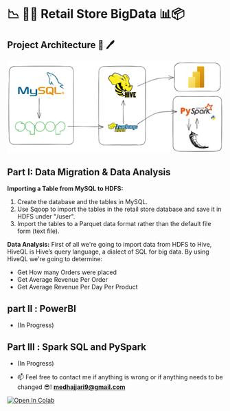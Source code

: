 # 📉 🧑‍💻 Retail Store BigData 📊📦
## Project Architecture 📐 🖊️
<img src="retail_project.png">

## Part I: Data Migration & Data Analysis

**Importing a Table from MySQL to HDFS:**

1. Create the database and the tables in MySQL.
2. Use Sqoop to import the tables in the retail store database and save it in HDFS under "/user".
3. Import the tables to a Parquet data format rather than the default file form (text file).

**Data Analysis:**
First of all we're going to import data from HDFS to Hive, HiveQL is Hive’s query language, a dialect of SQL for big data. By using HiveQL we're going to determine:

- Get How many Orders were placed
- Get Average Revenue Per Order
- Get Average Revenue Per Day Per Product

## part ll : PowerBI
- (In Progress)
## Part lll : Spark SQL and PySpark
- (In Progress)


- 📫 Feel free to contact me if anything is wrong or if anything needs to be changed 😎!  **medhajjari9@gmail.com**

<a href="https://colab.research.google.com/github/heisenberghj7/Retail-Store-BigData/" target="_blank"><img src="https://colab.research.google.com/assets/colab-badge.svg" alt="Open In Colab"/></a>